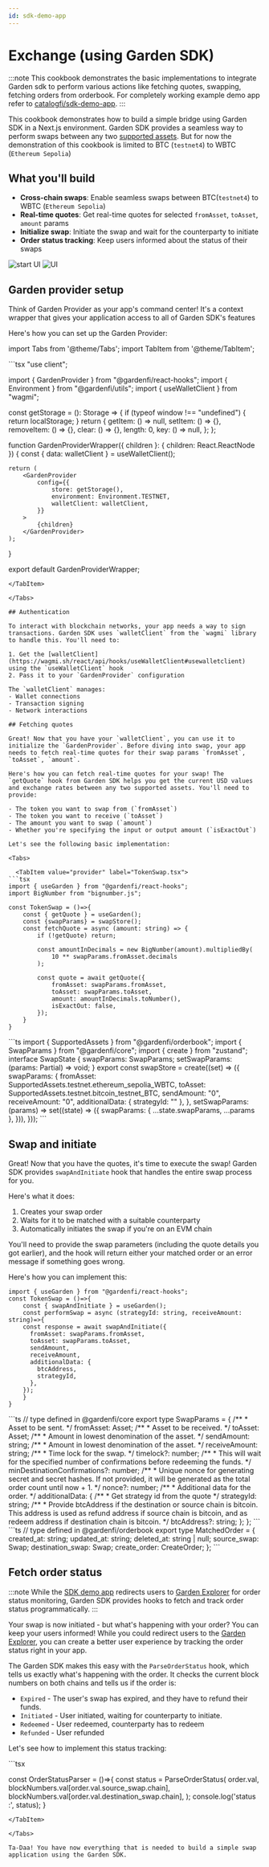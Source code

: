 ```yaml
---
id: sdk-demo-app
---
```



# Exchange (using Garden SDK)

:::note
This cookbook demonstrates the basic implementations to integrate Garden sdk to perform various actions like fetching quotes, swapping, fetching orders from orderbook. For completely working example demo app refer to [catalogfi/sdk-demo-app](https://github.com/catalogfi/sdk-demo-app).
:::

This cookbook demonstrates how to build a simple bridge using Garden SDK in a Next.js environment. Garden SDK provides a seamless way to perform swaps between any two [supported assets](../SupportedChains.mdx). But for now the demonstration of this cookbook is limited to BTC (`testnet4`) to WBTC (`Ethereum Sepolia`)

## What you'll build

- **Cross-chain swaps**: Enable seamless swaps between BTC(`testnet4`) to WBTC (`Ethereum Sepolia`)
- **Real-time quotes**: Get real-time quotes for selected `fromAsset`, `toAsset`, `amount` params
- **Initialize swap**: Initiate the swap and wait for the counterparty to initiate
- **Order status tracking**: Keep users informed about the status of their swaps

![start UI](../images/sdk-demo-app/sdk-demo-app-ui.png)
![UI](../images/sdk-demo-app/sd-demo-app-final-ui.png)

## Garden provider setup

Think of Garden Provider as your app's command center! It's a context wrapper that gives your application access to all of Garden SDK's features

Here's how you can set up the Garden Provider:

import Tabs from '@theme/Tabs';
import TabItem from '@theme/TabItem';

<Tabs>
  <TabItem value="provider" label="GardenProviderWrapper.tsx">
```tsx
"use client";

import { GardenProvider } from "@gardenfi/react-hooks";
import { Environment } from "@gardenfi/utils";
import { useWalletClient } from "wagmi";

const getStorage = (): Storage => {
    if (typeof window !== "undefined") {
        return localStorage;
    }
    return {
        getItem: () => null,
        setItem: () => {},
        removeItem: () => {},
        clear: () => {},
        length: 0,
        key: () => null,
    };
};

function GardenProviderWrapper({ children }: { children: React.ReactNode }) {
    const { data: walletClient } = useWalletClient();

    return (
        <GardenProvider
            config={{
                store: getStorage(),
                environment: Environment.TESTNET,
                walletClient: walletClient,
            }}
        >
            {children}
        </GardenProvider>
    );
}

export default GardenProviderWrapper;
```
</TabItem>

</Tabs>

## Authentication

To interact with blockchain networks, your app needs a way to sign transactions. Garden SDK uses `walletClient` from the `wagmi` library to handle this. You'll need to:

1. Get the [walletClient](https://wagmi.sh/react/api/hooks/useWalletClient#usewalletclient) using the `useWalletClient` hook
2. Pass it to your `GardenProvider` configuration

The `walletClient` manages:
- Wallet connections
- Transaction signing
- Network interactions

## Fetching quotes

Great! Now that you have your `walletClient`, you can use it to initialize the `GardenProvider`. Before diving into swap, your app needs to fetch real-time quotes for their swap params `fromAsset`, `toAsset`, `amount`.

Here's how you can fetch real-time quotes for your swap! The `getQuote` hook from Garden SDK helps you get the current USD values and exchange rates between any two supported assets. You'll need to provide:

- The token you want to swap from (`fromAsset`)
- The token you want to receive (`toAsset`)
- The amount you want to swap (`amount`)
- Whether you're specifying the input or output amount (`isExactOut`)

Let's see the following basic implementation:

<Tabs>

  <TabItem value="provider" label="TokenSwap.tsx">
```tsx
import { useGarden } from "@gardenfi/react-hooks";
import BigNumber from "bignumber.js";

const TokenSwap = ()=>{
    const { getQuote } = useGarden();
    const {swapParams} = swapStore();
    const fetchQuote = async (amount: string) => {
        if (!getQuote) return;

        const amountInDecimals = new BigNumber(amount).multipliedBy(
            10 ** swapParams.fromAsset.decimals
        );

        const quote = await getQuote({
            fromAsset: swapParams.fromAsset,
            toAsset: swapParams.toAsset,
            amount: amountInDecimals.toNumber(),
            isExactOut: false,
        });
    }
}
```
</TabItem>

<TabItem value="swapStore" label="SwapStore.ts">
```ts
import { SupportedAssets } from "@gardenfi/orderbook";
import { SwapParams } from "@gardenfi/core";
import { create } from "zustand";
interface SwapState {
  swapParams: SwapParams;
  setSwapParams: (params: Partial<SwapState["swapParams"]>) => void;
}
export const swapStore = create<SwapState>((set) => ({
  swapParams: {
    fromAsset: SupportedAssets.testnet.ethereum_sepolia_WBTC,
    toAsset: SupportedAssets.testnet.bitcoin_testnet_BTC,
    sendAmount: "0",
    receiveAmount: "0",
    additionalData: { strategyId: "" },
  },
  setSwapParams: (params) =>
    set((state) => ({
      swapParams: { ...state.swapParams, ...params },
    })),
}));
```
</TabItem>
</Tabs>

## Swap and initiate

Great! Now that you have the quotes, it's time to execute the swap! Garden SDK provides `swapAndInitiate` hook that handles the entire swap process for you. 

Here's what it does:
1. Creates your swap order
2. Waits for it to be matched with a suitable counterparty
3. Automatically initiates the swap if you're on an EVM chain

You'll need to provide the swap parameters (including the quote details you got earlier), and the hook will return either your matched order or an error message if something goes wrong. 

Here's how you can implement this:

<Tabs>

  <TabItem value="swalAndInitiate" label="TokenSwap.tsx">

```tsx
import { useGarden } from "@gardenfi/react-hooks";
const TokenSwap = ()=>{
    const { swapAndInitiate } = useGarden();
    const performSwap = async (strategyId: string, receiveAmount: string)=>{
    const response = await swapAndInitiate({
      fromAsset: swapParams.fromAsset,
      toAsset: swapParams.toAsset,
      sendAmount,
      receiveAmount,
      additionalData: {
        btcAddress,
        strategyId,
      },
    });
    }
}
```
</TabItem>

<TabItem value="swapParams" label="SwapParams.ts">
```ts
// type defined in @gardenfi/core
export type SwapParams = {
    /**
     * Asset to be sent.
     */
    fromAsset: Asset;
    /**
     * Asset to be received.
     */
    toAsset: Asset;
    /**
     * Amount in lowest denomination of the asset.
     */
    sendAmount: string;
    /**
     * Amount in lowest denomination of the asset.
     */
    receiveAmount: string;
    /**
     * Time lock for the swap.
     */
    timelock?: number;
    /**
     * This will wait for the specified number of confirmations before redeeming the funds.
     */
    minDestinationConfirmations?: number;
    /**
     * Unique nonce for generating secret and secret hashes. If not provided, it will be generated as the total order count until now + 1.
     */
    nonce?: number;
    /**
     * Additional data for the order.
     */
    additionalData: {
        /**
         * Get strategy id from the quote
         */
        strategyId: string;
        /**
         * Provide btcAddress if the destination or source chain is bitcoin. This address is used as refund address if source chain is bitcoin, and as redeem address if destination chain is bitcoin.
         */
        btcAddress?: string;
    };
};
```
</TabItem>

<TabItem value="matchedOrder" label="MatchedOrder.ts">
```ts
// type defined in @gardenfi/orderbook
export type MatchedOrder = {
    created_at: string;
    updated_at: string;
    deleted_at: string | null;
    source_swap: Swap;
    destination_swap: Swap;
    create_order: CreateOrder;
};
```
</TabItem>

</Tabs>


## Fetch order status

:::note
While the [SDK demo app](https://github.com/catalogfi/sdk-demo-app) redirects users to [Garden Explorer](https://explorer.garden.finance/) for order status monitoring, Garden SDK provides hooks to fetch and track order status programmatically.
:::

Your swap is now initiated - but what's happening with your order? You can keep your users informed! While you could redirect users to the [Garden Explorer](https://explorer.garden.finance/), you can create a better user experience by tracking the order status right in your app.

The Garden SDK makes this easy with the `ParseOrderStatus` hook, which tells us exactly what's happening with the order. It checks the current block numbers on both chains and tells us if the order is:
- `Expired` - The user's swap has expired, and they have to refund their funds.
- `Initiated` - User initiated, waiting for counterparty to initiate.
- `Redeemed` - User redeemed, counterparty has to redeem
- `Refunded` - User refunded

Let's see how to implement this status tracking:

<Tabs>
  <TabItem value="fetchOrder" label="OrderStatusParser.tsx">
```tsx

const OrderStatusParser = ()=>{
    const status = ParseOrderStatus(
      order.val,
      blockNumbers.val[order.val.source_swap.chain],
      blockNumbers.val[order.val.destination_swap.chain],
    );
    console.log('status :', status);
}

```
</TabItem>

</Tabs>

Ta-Daa! You have now everything that is needed to build a simple swap application using the Garden SDK.